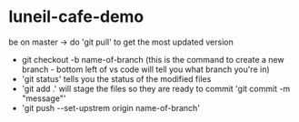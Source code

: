 # luneil-cafe-demo

be on master -> do 'git pull' to get the most updated version
- git checkout -b name-of-branch (this is the command to create a new branch - bottom left of vs code will tell you what branch you're in)
- 'git status' tells you the status of the modified files
- 'git add .' will stage the files so they are ready to commit
'git commit -m "message"'
- 'git push --set-upstrem origin name-of-branch'
